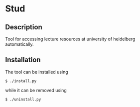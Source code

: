 # Stud

## Description

Tool for accessing lecture resources at university of heidelberg automatically.

## Installation
The tool can be installed using
````
$ ./install.py
````
while it can be removed using
````
$ ./uninstall.py
````

